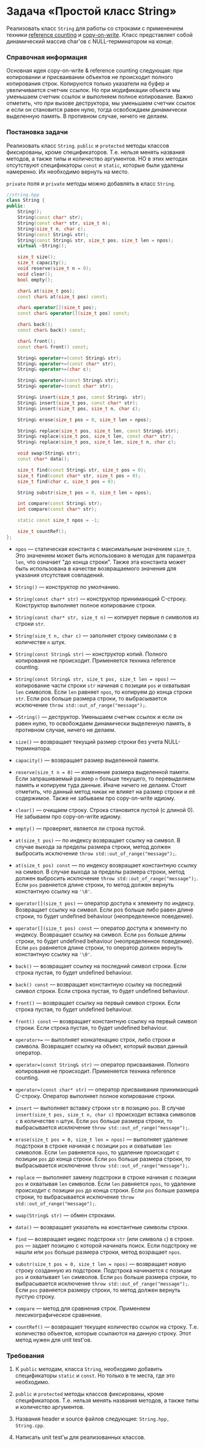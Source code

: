 # Задача «Простой класс String»

Реализовать класс `String` для работы со строками c применением техники
<a href="https://en.wikipedia.org/wiki/Reference_counting">reference counting</a>
и <a href="https://en.wikipedia.org/wiki/Copy-on-write">copy-on-write</a>. Класс
представляет собой динамический массив char'ов с NULL-терминатором на конце.

### Справочная информация

Основная идея copy-on-write & reference counting следующая: при копировании и
присваивании объектов не происходит полного копирования строк. Копируются только
указатели на буфер и увеличивается счетчик ссылок. Но при модификации объекта мы
уменьшаем счетчик ссылок и выполняем полное копирование. Важно отметить, что при
вызове деструктора, мы уменьшаем счетчик ссылок и если он становится равен нулю,
тогда освобождаем динамически выделенную память. В противном случае, ничего не
делаем.

### Постановка задачи

Реализовать класс `String`. `public` и `protected` методы классов фиксированы,
кроме спецификаторов. Т.е. нельзя менять названия методов, а также типы и количество
аргументов. НО в этих методах отсутствуют спецификаторы `const` и `static`, которые
были удалены намеренно. Их необходимо вернуть на место.

`private` поля и `private` методы можно добавлять в класс `String`.

```c++
//string.hpp
class String {
public:
    String();
    String(const char* str);
    String(const char* str, size_t n);
    String(size_t n, char c);
    String(const String& str);
    String(const String& str, size_t pos, size_t len = npos);
    virtual ~String();

    size_t size();
    size_t capacity();
    void reserve(size_t n = 0);
    void clear();
    bool empty();

    char& at(size_t pos);
    const char& at(size_t pos) const;

    char& operator[](size_t pos);
    const char& operator[](size_t pos) const;

    char& back();
    const char& back() const;

    char& front();
    const char& front() const;

    String& operator+=(const String& str);
    String& operator+=(const char* str);
    String& operator+=(char c);

    String& operator=(const String& str);
    String& operator=(const char* str);

    String& insert(size_t pos, const String&  str);
    String& insert(size_t pos, const char* str);
    String& insert(size_t pos, size_t n, char c);

    String& erase(size_t pos = 0, size_t len = npos);

    String& replace(size_t pos, size_t len, const String& str);
    String& replace(size_t pos, size_t len, const char* str);
    String& replace(size_t pos, size_t len, size_t n, char c);

    void swap(String& str);
    const char* data();

    size_t find(const String& str, size_t pos = 0);
    size_t find(const char* str, size_t pos = 0);
    size_t find(char c, size_t pos = 0);

    String substr(size_t pos = 0, size_t len = npos);

    int compare(const String& str);
    int compare(const char* str);

    static const size_t npos = -1;

    size_t countRef();
};
```

* `npos` — статическая константа с максимальным значением `size_t`. Это
  значением может быть использовано в методах для параметра `len`, что
  означает "до конца строки". Также эта константа может быть использована
  в качестве возвращаемого значения для указания отсутствия совпадений.

* `String()` — конструктор по умолчанию.

* `String(const char* str)` — конструктор принимающий C-строку. Конструктор
  выполняет полное копирование строки.

* `String(const char* str, size_t n)` — копирует первые n символов из строки
  `str`.

* `String(size_t n, char c)` — заполняет строку символами c в количестве `n`
  штук.

* `String(const String& str)` — конструктор копий. Полного копирования не
  происходит. Применяется техника reference counting.

* `String(const String& str, size_t pos, size_t len = npos)` — копирование
  части строки `str` начиная с позиции `pos` и охватывая `len` символов. Если
  `len` равняет `npos`, то копируем до конца строки `str`. Если pos больше
  размера строки, то выбрасывается исключение `throw std::out_of_range("message");`.

* `~String()` — деструктор. Уменьшаем счетчик ссылок и если он равен нулю, то
  освобождаем динамически выделенную память, в противном случае, ничего не делаем.

* `size()` — возвращает текущий размер строки без учета NULL-терминатора.

* `capacity()` — возвращает размер выделенной памяти.

* `reserve(size_t n = 0)` — изменение размера выделенной памяти. Если запрашиваемый
  размер `n` больше текущего, то перевыделяем память и копируем туда данные. Иначе
  ничего не делаем. Стоит отметить, что данный метод никак не влияет на размер строки
  и её содержимое. Также не забываем про copy-on-write идиому.

* `clear()` — очищаем строку. Строка становится пустой (с длиной 0). Не забываем про
  copy-on-write идиому.

* `empty()` — проверяет, является ли строка пустой.

* `at(size_t pos)` — по индексу возвращает ссылку на символ. В случае выхода за
  пределы размера строки, метод должен выбросить исключение `throw std::out_of_range("message");`.

* `at(size_t pos) const` — по индексу возвращает константную ссылку на символ. В
  случае выхода за пределы размера строки, метод должен выбросить исключение
  `throw std::out_of_range("message");`. Если `pos` равняется длине строки, то метод
  должен вернуть константную ссылку на `'\0'`.

* `operator[](size_t pos)` — оператор доступа к элементу по индексу. Возвращает ссылку
  на символ. Если pos больше либо равен длине строки, то будет undefined behaviour
  (неопределенное поведение).

* `operator[](size_t pos) const` — оператор доступа к элементу по индексу. Возвращает
  ссылку на символ. Если `pos` больше длины строки, то будет undefined behaviour
  (неопределенное поведение). Если `pos` равняется длине строки, то оператор должен
  вернуть константную ссылку на `'\0'`.

* `back()` — возвращает ссылку на последний символ строки. Если строка пустая, то будет
  undefined behaviour.

* `back() const` — возвращает константную ссылку на последний символ строки. Если строка
  пустая, то будет undefined behaviour.

* `front()` — возвращает ссылку на первый символ строки. Если строка пустая, то будет
  undefined behaviour.

* `front() const` — возвращает константную ссылку на первый символ строки. Если строка
  пустая, то будет undefined behaviour.

* `operator+=` — выполняет конкатенацию строк, либо строки и символа. Возвращает ссылку
  на объект, который вызвал данный оператор.

* `operator=(const String& str)` — оператор присваивания. Полного копирования не
  происходит. Применяется техника reference counting.

* `operator=(const char* str)` — оператор присваивания принимающий C-строку. Оператор
  выполняет полное копирование строки.

* `insert` — выполняет вставку строки `str` в позицию `pos`. В случае `insert(size_t pos, size_t n, char c)`
  происходит вставка символов `c` в количестве `n` штук. Если `pos` больше размера строки,
  то выбрасывается исключение `throw std::out_of_range("message");`.

* `erase(size_t pos = 0, size_t len = npos)` — выполняет удаление подстроки в строке
  начиная с позиции `pos` и охватывая `len` символов. Если `len` равняется `npos`, то
  удаление происходит с позиции `pos` до конца строки. Если `pos` больше размера строки,
  то выбрасывается исключение `throw std::out_of_range("message");`.

* `replace` — выполняет замену подстроки в строке начиная с позиции `pos` и охватывая
  `len` символов. Если `len` равняется `npos`, то удаление происходит с позиции `pos` до
  конца строки. Если `pos` больше размера строки, то выбрасывается исключение
  `throw std::out_of_range("message");`.

* `swap(String& str)` — обмен строками.

* `data()` — возвращает указатель на константные символы строки.

* `find` — возвращает индекс подстроки `str` (или символа `c`) в строке. `pos` — задает
  позицию с которой начинать поиск. Если подстроку не нашли или `pos` больше размера
  строки, метод возращает `npos`.

* `substr(size_t pos = 0, size_t len = npos)` — возвращает новую строку созданную из
  подстроки. Подстрока начинается с позиции `pos` и охватывает `len` символов. Если `pos`
  больше размера строки, то выбрасывается исключение `throw std::out_of_range("message");`.
  Если `pos` равняется размеру строки, то метод должен вернуть пустую строку.

* `compare` — метод для сравнения строк. Применяем лексикографическое сравнение.

* `countRef()` — возвращает текущее количество ссылок на строку. Т.е. количество объектов,
  которые ссылаются на данную строку. Этот метод нужен для unit test'ов.

### Требования

1. К `public` методам, класса `String`, необходимо добавить спецификаторы `static` и
   `const`. Но только в те места, где это необходимо.

2. `public` и `protected` методы классов фиксированы, кроме спецификаторов. Т.е. нельзя
   менять названия методов, а также типы и количество аргументов.

3. Названия header и source файлов следующие: `String.hpp, String.cpp`.

4. Написать unit test'ы для реализованных классов.
